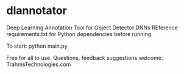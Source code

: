# dlannotator
Deep Learning Annotation Tool for Object Detector DNNs
REference requirements.txt for Python dependencies before running.

To start: python main.py

Free for all to use.  Questions, feedback suggestions welcome.
TrahmsTechnologies.com
